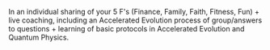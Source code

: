 In an individual sharing of your 5 F's (Finance, Family, Faith, Fitness, Fun) + live coaching, including an Accelerated Evolution process of group/answers to questions + learning of basic protocols in Accelerated Evolution and Quantum Physics.
